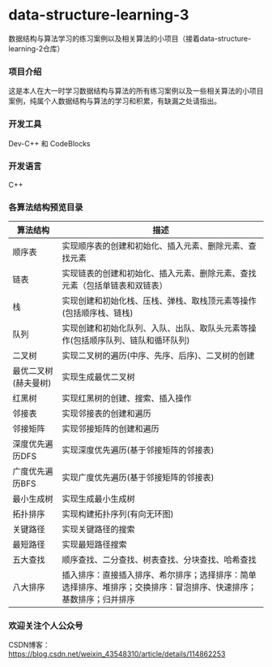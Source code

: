 # data-structure-learning-3
数据结构与算法学习的练习案例以及相关算法的小项目（接着data-structure-learning-2仓库）

### 项目介绍
这是本人在大一时学习数据结构与算法的所有练习案例以及一些相关算法的小项目案例，纯属个人数据结构与算法的学习和积累，有缺漏之处请指出。 

### 开发工具
Dev-C++ 和 CodeBlocks

### 开发语言
C++

### 各算法结构预览目录
|  算法结构  |  描述 |
| --------- | ---- |
| 顺序表 | 实现顺序表的创建和初始化、插入元素、删除元素、查找元素 |
| 链表 | 实现链表的创建和初始化、插入元素、删除元素、查找元素（包括单链表和双链表）| 
| 栈 | 实现创建和初始化栈、压栈、弹栈、取栈顶元素等操作(包括顺序栈、链栈) |
| 队列 | 实现创建和初始化队列、入队、出队、取队头元素等操作(包括顺序队列、链队和循环队列) |
| 二叉树 | 实现二叉树的遍历(中序、先序、后序)、二叉树的创建 |
| 最优二叉树(赫夫曼树) | 实现生成最优二叉树 | 
| 红黑树 | 实现红黑树的创建、搜索、插入操作 |
| 邻接表 |  实现邻接表的创建和遍历 |
| 邻接矩阵 |  实现邻接矩阵的创建和遍历 |
| 深度优先遍历DFS | 实现深度优先遍历(基于邻接矩阵的邻接表) |
| 广度优先遍历BFS | 实现广度优先遍历(基于邻接矩阵的邻接表) |
| 最小生成树 | 实现生成最小生成树 |
| 拓扑排序 | 实现构建拓扑序列(有向无环图) |
| 关键路径 |  实现关键路径的搜索 |
| 最短路径 |  实现最短路径搜索 |
| 五大查找 | 顺序查找、二分查找、树表查找、分块查找、哈希查找 |
| 八大排序 | 插入排序：直接插入排序、希尔排序；选择排序：简单选择排序、堆排序；交换排序：冒泡排序、快速排序；基数排序；归并排序 |



### 欢迎关注个人公众号  
CSDN博客：https://blog.csdn.net/weixin_43548310/article/details/114862253
